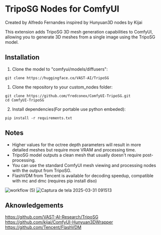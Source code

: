 # TripoSG Nodes for ComfyUI
Created by Alfredo Fernandes inspired by Hunyuan3D nodes by Kijai

This extension adds TripoSG 3D mesh generation capabilities to ComfyUI, allowing you to generate 3D meshes from a single image using the TripoSG model.

## Installation

1. Clone the model to "comfyui/models/diffusers":
  ```
  git clone https://huggingface.co/VAST-AI/TripoSG
  ```
1. Clone the repository to your custom_nodes folder:
  ```
  git clone https://github.com/fredconex/ComfyUI-TripoSG.git
  cd ComfyUI-TripoSG
  ```
2. Install dependencies(For portable use python embeded):
  ```
  pip install -r requirements.txt
  ```

## Notes

- Higher values for the octree depth parameters will result in more detailed meshes but require more VRAM and processing time.
- TripoSG model outputs a clean mesh that usually doesn't require post-processing.
- You can use the standard ComfyUI mesh viewing and processing nodes with the output from TripoSG.
- FlashVDM from Tencent is available for decoding speedup, compatible with mc and dmc (requires pip install diso)

![workflow (5)](https://github.com/user-attachments/assets/727c93b4-7d96-4068-bc41-e13ff1c94695)
![Captura de tela 2025-03-31 091513](https://github.com/user-attachments/assets/228a5b9e-c4e7-4dc7-9639-4a40802a7c3c)


## Aknowledgements
https://github.com/VAST-AI-Research/TripoSG  
https://github.com/kijai/ComfyUI-Hunyuan3DWrapper  
https://github.com/Tencent/FlashVDM
